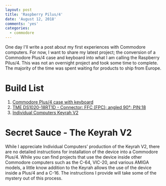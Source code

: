 ```yaml
---
layout: post
title: 'Raspberry Pilus/4'
date: 'August 12, 2018'
comments: 'yes'
categories:
  - commodore
---
```


One day I'll write a post about my first experiences with Commodore computers. For now, I want to share my latest project; the conversion of a Commodore Plus/4 case and keyboard into what I am calling the Raspberry Pilus/4. This was not an overnight project and took some time to complete. The majority of the time was spent waiting for products to ship from Europe.

# Build List 
1. [Commodore Plus/4 case with keyboard][1] 
2. [TME DS1020-18RT1D - Connector: FFC (FPC); angled 90°; PIN:18][2] 
3. [Individual Computers Keyrah V2][3] 

# Secret Sauce - The Keyrah V2 
While I appreciate Individual Computers’ production of the Keyrah V2, there are no detailed instructions for installation of the device into a Commodore Plus/4. While you can find projects that use the device inside other Commodore computers such as the C-64, VIC-20, and various AMIGA models, a little know addition to the Keyrah allows the use of the device inside a Plus/4 and a C-16. The instructions I provide will take some of the mystery out of this process.

[1]: https://en.wikipedia.org/wiki/Commodore_Plus/4/
[2]: https://www.tme.eu/en/details/ds1020-18rt1d/connectors-ffc-fpc-254mm/connfly/
[3]: https://icomp.de/shop-icomp/en/shop/product/keyrah-v2.html
